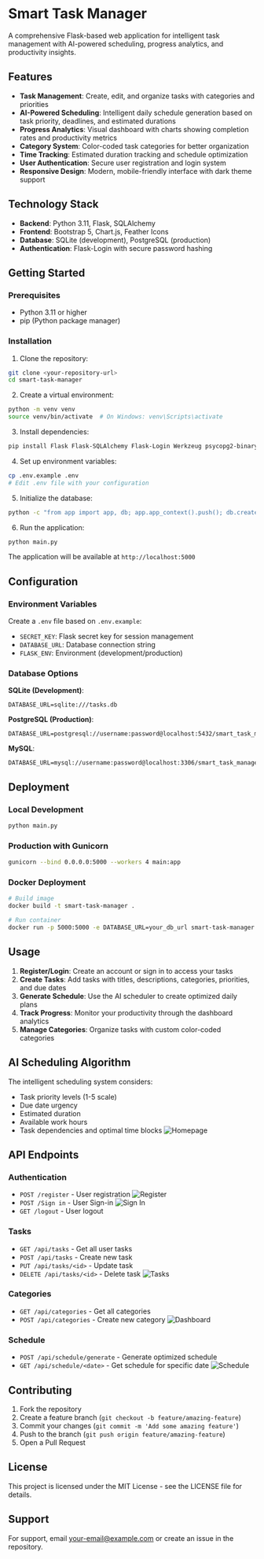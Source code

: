 # Smart Task Manager

A comprehensive Flask-based web application for intelligent task management with AI-powered scheduling, progress analytics, and productivity insights.

## Features

- **Task Management**: Create, edit, and organize tasks with categories and priorities
- **AI-Powered Scheduling**: Intelligent daily schedule generation based on task priority, deadlines, and estimated durations
- **Progress Analytics**: Visual dashboard with charts showing completion rates and productivity metrics
- **Category System**: Color-coded task categories for better organization
- **Time Tracking**: Estimated duration tracking and schedule optimization
- **User Authentication**: Secure user registration and login system
- **Responsive Design**: Modern, mobile-friendly interface with dark theme support

## Technology Stack

- **Backend**: Python 3.11, Flask, SQLAlchemy
- **Frontend**: Bootstrap 5, Chart.js, Feather Icons
- **Database**: SQLite (development), PostgreSQL (production)
- **Authentication**: Flask-Login with secure password hashing

## Getting Started

### Prerequisites

- Python 3.11 or higher
- pip (Python package manager)

### Installation

1. Clone the repository:
```bash
git clone <your-repository-url>
cd smart-task-manager
```

2. Create a virtual environment:
```bash
python -m venv venv
source venv/bin/activate  # On Windows: venv\Scripts\activate
```

3. Install dependencies:
```bash
pip install Flask Flask-SQLAlchemy Flask-Login Werkzeug psycopg2-binary python-dotenv gunicorn
```

4. Set up environment variables:
```bash
cp .env.example .env
# Edit .env file with your configuration
```

5. Initialize the database:
```bash
python -c "from app import app, db; app.app_context().push(); db.create_all()"
```

6. Run the application:
```bash
python main.py
```

The application will be available at `http://localhost:5000`

## Configuration

### Environment Variables

Create a `.env` file based on `.env.example`:

- `SECRET_KEY`: Flask secret key for session management
- `DATABASE_URL`: Database connection string
- `FLASK_ENV`: Environment (development/production)

### Database Options

**SQLite (Development)**:
```
DATABASE_URL=sqlite:///tasks.db
```

**PostgreSQL (Production)**:
```
DATABASE_URL=postgresql://username:password@localhost:5432/smart_task_manager
```

**MySQL**:
```
DATABASE_URL=mysql://username:password@localhost:3306/smart_task_manager
```

## Deployment

### Local Development
```bash
python main.py
```

### Production with Gunicorn
```bash
gunicorn --bind 0.0.0.0:5000 --workers 4 main:app
```

### Docker Deployment
```bash
# Build image
docker build -t smart-task-manager .

# Run container
docker run -p 5000:5000 -e DATABASE_URL=your_db_url smart-task-manager
```

## Usage

1. **Register/Login**: Create an account or sign in to access your tasks
2. **Create Tasks**: Add tasks with titles, descriptions, categories, priorities, and due dates
3. **Generate Schedule**: Use the AI scheduler to create optimized daily plans
4. **Track Progress**: Monitor your productivity through the dashboard analytics
5. **Manage Categories**: Organize tasks with custom color-coded categories

## AI Scheduling Algorithm

The intelligent scheduling system considers:
- Task priority levels (1-5 scale)
- Due date urgency
- Estimated duration
- Available work hours
- Task dependencies and optimal time blocks
![Homepage](assets/homepage.png)
## API Endpoints

### Authentication
- `POST /register` - User registration
![Register](assets/Register.png)
- `POST /Sign in` - User Sign-in
![Sign In](assets/Signin.png)
- `GET /logout` - User logout

### Tasks
- `GET /api/tasks` - Get all user tasks
- `POST /api/tasks` - Create new task
- `PUT /api/tasks/<id>` - Update task
- `DELETE /api/tasks/<id>` - Delete task
![Tasks](assets/Tasks.png)

### Categories
- `GET /api/categories` - Get all categories
- `POST /api/categories` - Create new category
![Dashboard](assets/dashboard.png)

### Schedule
- `POST /api/schedule/generate` - Generate optimized schedule
- `GET /api/schedule/<date>` - Get schedule for specific date
![Schedule](assets/Schedul.png)

## Contributing

1. Fork the repository
2. Create a feature branch (`git checkout -b feature/amazing-feature`)
3. Commit your changes (`git commit -m 'Add some amazing feature'`)
4. Push to the branch (`git push origin feature/amazing-feature`)
5. Open a Pull Request

## License

This project is licensed under the MIT License - see the LICENSE file for details.

## Support

For support, email your-email@example.com or create an issue in the repository.